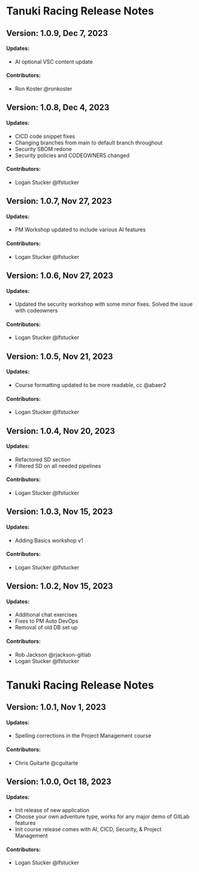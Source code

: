 # Tanuki Racing Release Notes

## Version: 1.0.9, Dec 7, 2023

#### Updates:
- AI optional VSC content update

#### Contributors:
- Ron Koster @ronkoster

## Version: 1.0.8, Dec 4, 2023

#### Updates:
- CICD code snippet fixes
- Changing branches from main to default branch throughout
- Security SBOM redone
- Security policies and CODEOWNERS changed

#### Contributors:
- Logan Stucker @lfstucker

## Version: 1.0.7, Nov 27, 2023

#### Updates:
- PM Workshop updated to include various AI features

#### Contributors:
- Logan Stucker @lfstucker

## Version: 1.0.6, Nov 27, 2023

#### Updates:
- Updated the security workshop with some minor fixes. Solved the issue with codeowners

#### Contributors:
- Logan Stucker @lfstucker

## Version: 1.0.5, Nov 21, 2023

#### Updates:
- Course formatting updated to be more readable, cc @abaer2

#### Contributors:
- Logan Stucker @lfstucker

## Version: 1.0.4, Nov 20, 2023

#### Updates:
- Refactored SD section
- Filtered SD on all needed pipelines

#### Contributors:
- Logan Stucker @lfstucker

## Version: 1.0.3, Nov 15, 2023

#### Updates:
- Adding Basics workshop v1

#### Contributors:
- Logan Stucker @lfstucker

## Version: 1.0.2, Nov 15, 2023

#### Updates:
- Additional chat exercises
- Fixes to PM Auto DevOps
- Removal of old DB set up

#### Contributors:
- Rob Jackson @rjackson-gitlab
- Logan Stucker @lfstucker

# Tanuki Racing Release Notes
## Version: 1.0.1, Nov 1, 2023

#### Updates:
- Spelling corrections in the Project Management course

#### Contributors:
- Chris Guitarte @cguitarte


## Version: 1.0.0, Oct 18, 2023

#### Updates:
- Init release of new application
- Choose your own adventure type, works for any major demo of GitLab features
- Init course release comes with AI, CICD, Security, & Project Management

#### Contributors:
- Logan Stucker @lfstucker
